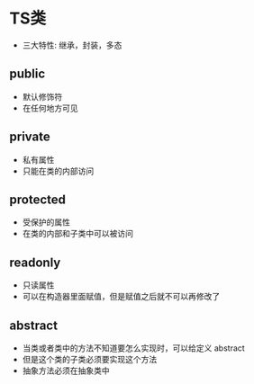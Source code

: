 <!--
 * @Author: xujie 1607526161@qq.com
 * @Date: 2022-10-11 17:28:14
 * @LastEditors: xujie 1607526161@qq.com
 * @FilePath: \HTML-CSS-Javascript-\Node.js学习\typescript教程\笔记\TS类.md
 * @Description: 
-->
# TS类

* 三大特性: 继承，封装，多态

## public

* 默认修饰符
* 在任何地方可见

## private

* 私有属性
* 只能在类的内部访问

## protected

* 受保护的属性
* 在类的内部和子类中可以被访问

## readonly

* 只读属性
* 可以在构造器里面赋值，但是赋值之后就不可以再修改了

## abstract

* 当类或者类中的方法不知道要怎么实现时，可以给定义 abstract
* 但是这个类的子类必须要实现这个方法
* 抽象方法必须在抽象类中
